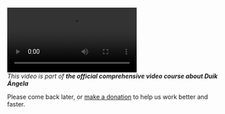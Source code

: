 
![RXLAB_VIDEO](https://rxlaboratory.org/wp-content/uploads/Duik17_C03_boneEffect_EN.mp4)  
*This video is part of __the official comprehensive video course about Duik Ángela__*


Please come back later, or [make a donation](http://donate.rxlab.info) to help us work better and faster.